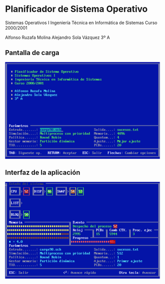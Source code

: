 Planificador de Sistema Operativo
=================================

Sistemas Operativos I
Ingeniería Técnica en Informática de Sistemas
Curso 2000/2001

Alfonso Ruzafa Molina
Alejandro Sola Vázquez
3º A

Pantalla de carga
-----------------
![carga](https://raw.githubusercontent.com/superruzafa/Sistemas-Operativos-I/master/imagenes/carga.png)

Interfaz de la aplicación
-------------------------
![interfaz](https://raw.githubusercontent.com/superruzafa/Sistemas-Operativos-I/master/imagenes/interfaz.png)
